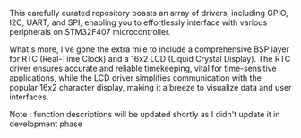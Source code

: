 This carefully curated repository boasts an array of drivers, including GPIO, I2C, UART, and SPI, enabling you to effortlessly interface with various peripherals on STM32F407 microcontroller.

What's more, I've gone the extra mile to include a comprehensive BSP layer for RTC (Real-Time Clock) and a 16x2 LCD (Liquid Crystal Display). The RTC driver ensures accurate and reliable timekeeping, vital for time-sensitive applications, while the LCD driver simplifies communication with the popular 16x2 character display, making it a breeze to visualize data and user interfaces.

 Note : function descriptions will be updated shortly as I didn't update it in development phase
